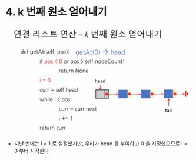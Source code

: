 # 4. k 번째 원소 얻어내기

![](../.gitbook/assets/2020-01-16-5.23.06.png)

* 지난 번에는 i = 1 로 설정했지만, 우리가 head 를 부여하고 0 을 지정했으므로 i = 0 부터 시작한다





